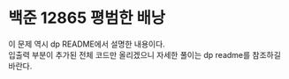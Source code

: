 # 백준 12865 평범한 배낭
이 문제 역시 dp README에서 설명한 내용이다.  
입출력 부분이 추가된 전체 코드만 올리겠으니 자세한 풀이는 dp readme를 참조하길 바란다.
